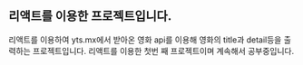 ## 리액트를 이용한 프로젝트입니다.

리액트를 이용하여 yts.mx에서 받아온 영화 api를 이용해 영화의 title과 detail등을 출력하는 프로젝트입니다.
리액트를 이용한 첫번 째 프로젝트이며 계속해서 공부중입니다.
